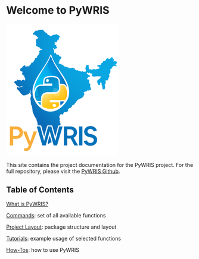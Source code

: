 # Welcome to PyWRIS

<img src="./assets/PyWRIS_logo.png" alt="logo" width="300" height="auto">

This site contains the project documentation for the PyWRIS project. For the full repository, please visit the [PyWRIS Github](https://github.com/SarathUW/PyWRIS/tree/main).

## Table of Contents

[What is PyWRIS?](explanation.md)

[Commands](commands.md): set of all available functions

[Project Layout](dir.md): package structure and layout

[Tutorials](tutorials.md): example usage of selected functions

[How-Tos](howto.md): how to use PyWRIS
